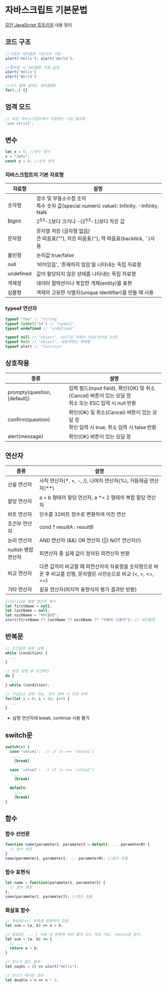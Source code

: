 # 자바스크립트 기본문법
[모던 JavaScript 튜토리얼](https://ko.javascript.info) 내용 정리
## 코드 구조
``` javascript
//구문은 세미콜론 기준으로 구분
alert('Hello'); alert('World'); 

//줄바꿈 시 세미콜론 자동 삽입
alert('Hello') 
alert('World')

//코드 블록 끝에는 세미콜론X
for(;;) {} 
```

## 엄격 모드
``` javascript
// 모던 자바스크립트에서 지원하는 기능 활성화
'use strict';
```

## 변수
``` javascript
let x = 5; //변수 정의
x = "John";
const y = 6; //상수 정의
```
### 자바스크립트의 기본 자료형

|자료형|설명|
|-----|-----|
|숫자형| 정수 및 부동소수점 숫자 <br> 특수 숫자 값(special numeric value): Infinity, -Infinity, NaN|
|BigInt| 2<sup>53</sup>-1보다 크거나 -(2<sup>53</sup>-1)보다 작은 값|
|문자형| 문자열 저장 (글자형 없음) <br> 큰 따옴표(""), 작은 따옴표(''), 역 따옴표(backtick, ``)사용 |
|불린형|논리값 true/false|
|null|‘비어있음’, '존재하지 않음’을 나타내는 독립 자료형|
|undefined|값이 할당되지 않은 상태를 나타내는 독립 자료형|
|객체형|데이터 컬렉션이나 복잡한 개체(entity)를 표현|
|심볼형|객체의 고유한 식별자(unique identifier)를 만들 때 사용|

### typeof 연산자
``` javascript
typeof "foo" // "string"
typeof Symbol("id") // "symbol"
typeof undefined // "undefined"

typeof null // "object", null은 객체가 아님(언어상 오류)
typeof Math // "object", 내장객체는 객체형
typeof alert // "function"
```

## 상호작용
|종류|설명|
|----|---|
|prompty(question, [default])|입력 필드(input field), 확인(OK) 및 취소(Cancel) 버튼이 있는 모달 창 <br> 취소 또는 ESC 입력 시 null 반환|
|confirm(question)|확인(OK) 및 취소(Cancel) 버튼이 있는 모달 창 <br> 확인 입력 시 true, 취소 입력 시 false 반환|
|alert(message)|확인(OK) 버튼이 있는 모달 창|

## 연산자
|종류|설명|
|----|---|
|산술 연산자| 사칙 연산자(*, +, -, /), 나머지 연산자(%), 거듭제곱 연산자(**) |
|할당 연산자| a = b 형태의 할당 연산자, a *= 2 형태의 복합 할당 연산자|
|비트 연산자|인수를 32비트 정수로 변환하여 이진 연산
|조건부 연산자|cond ? resultA : resultB
|논리 연산자| AND 연산자 (&&) OR 연산자 (\|\|) NOT 연산자(!)
|nullish 병합 연산자| 피연산자 중 실제 값이 정의된 피연산자 반환
|비교 연산자|다른 값끼리 비교할 때 피연산자의 자료형을 숫자형으로 바꾼 후 비교를 진행, 문자열은 사전순으로 비교 (<, >, <=, >=)
|기타 연산자| 쉼표 연산자(마지막 표현식의 평가 결과만 반환)

``` javascript
//nullish 병합 연산자 예시
let firstName = null;
let lastName = null;
let nickName = "바이올렛";
alert(firstName ?? lastName ?? nickName ?? "익명의 사용자"); // 바이올렛
```
## 반복문
``` javascript
// 조건동안 본문 실행
while (condition) {
  ...
}

// 본문 실행 후 조건확인
do {
  ...
} while (condition);

// 구성요소 생략 가능, 모두 생략 시 무한 반복
for(let i = 0; i < 10; i++) {
  ...
}
```
- 삼항 연산자에 break, continue 사용 불가
## switch문
``` javascript
switch(x) {
  case 'value1':  // if (x === 'value1')
    ...
    [break]

  case 'value2':  // if (x === 'value2')
    ...
    [break]

  default:
    ...
    [break]
}
```

## 함수
### 함수 선언문
  ``` javascript
  function name(parameter1, parameter2 = default, ... parameterN) {
    // 함수 본문
  }
  name(parameter1, parameter2, ... parameterN); //함수 호출
  ```
### 함수 표현식
  ``` javascript
  let name = function(parameter1, parameter2) {
    // 함수 본문
  };
  name(parameter1, parameter2); //함수 호출
  ```
### 화살표 함수
  ``` javascript
  // 화살표(=>) 우측엔 표현식이 있음
  let sum = (a, b) => a + b;

  // 중괄호{ ... } 사용 시 본문에 여러 줄의 코드 작성 가능. return문 필수.
  let sum = (a, b) => {
    // ...
    return a + b;
  }

  // 인수가 없는 경우
  let sayHi = () => alert("Hello");

  // 인수가 하나인 경우
  let double = n => n * 2;
  ```